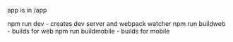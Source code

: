 app is in /app

npm run dev - creates dev server and webpack watcher
npm run buildweb - builds for web
npm run buildmobile - builds for mobile


